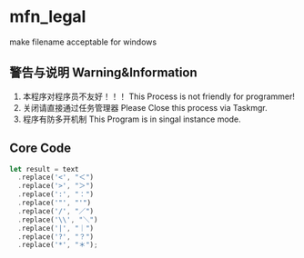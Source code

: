 # mfn_legal
make filename acceptable for windows

## 警告与说明 Warning&Information
1. 本程序对程序员不友好！！！    This Process is not friendly for programmer!
2. 关闭请直接通过任务管理器      Please Close this process via Taskmgr.
3. 程序有防多开机制              This Program is in singal instance mode.

## Core Code
```rust
let result = text
  .replace('<', "＜")
  .replace('>', "＞")
  .replace(':', "：")
  .replace('"', "'")
  .replace('/', "／")
  .replace('\\', "＼")
  .replace('|', "｜")
  .replace('?', "？")
  .replace('*', "＊");
```
